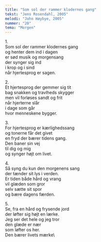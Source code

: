 ```yaml
---
title: "Som sol der rammer klodernes gang"
tekst: "Jens Rosendahl, 2005"
melodi: "John Høybye, 2005"
nummer: "20"
tema: "Morgen"
---
```

1\.\
Som sol der rammer klodernes gang\
og henter dem ind i dagen\
er sød musik og morgensang\
der synger sig ind\
i krop og i sind\
når hjertesprog er sagen.

2\.\
Et hjertesprog der gemmer sig tit\
bag snakken og travlheds skygger\
men vil forløses sandt og frit\
når hjerterne slår\
i dage som går\
hvor menneskene bygger.

3\.\
For hjertesprog er kærlighedssang\
og tonerne får det givet\
en fryd der bærer tidens gang.\
Den baner sin vej\
til dig og mig\
og synger højt om livet.

4\.\
Så syng du kun den morgenens sang\
der tænder sit lys i verden.\
Er tiden både hård og vrang\
vil glæden som gror\
selv sætte sit spor\
og bære dagens færden.

5\.\
Se, fra en hård og frysende jord\
der løfter sig højt en lærke.\
Jeg ser det hele og jeg tror\
den glæde er nær\
som løfter os her.\
Den bærer livets mærke\
